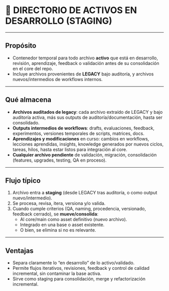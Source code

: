 # 📂 DIRECTORIO DE ACTIVOS EN DESARROLLO (STAGING)

---

## Propósito
- Contenedor temporal para todo archivo **activo** que está en desarrollo, revisión, aprendizaje, feedback o validación antes de su consolidación en el core del repo.
- Incluye archivos provenientes de **LEGACY** bajo auditoría, y archivos nuevos/intermedios de workflows internos.

---

## Qué almacena
- **Archivos auditados de legacy**: cada archivo extraído de LEGACY y bajo auditoría activa, más sus outputs de auditoría/documentación, hasta ser consolidado.
- **Outputs intermedios de workflows**: drafts, evaluaciones, feedback, experimentos, versiones temporales de scripts, matrices, docs.
- **Aprendizajes y modificaciones** en curso: cambios en workflows, lecciones aprendidas, insights, knowledge generados por nuevos ciclos, tareas, hilos, hasta estar listos para integración al core.
- **Cualquier archivo pendiente** de validación, migración, consolidación (features, upgrades, testing, QA en proceso).

---

## Flujo típico
1. Archivo entra a **staging** (desde LEGACY tras auditoría, o como output nuevo/intermedio).
2. Se procesa, revisa, itera, versiona y/o valida.
3. Cuando cumple criterios (QA, naming, procedencia, versionado, feedback cerrado), se **mueve/consolida**:
   - Al core/main como asset definitivo (nuevo archivo).
   - Integrado en una base o asset existente.
   - O bien, se elimina si no es relevante.

---

## Ventajas
- Separa claramente lo “en desarrollo” de lo activo/validado.
- Permite flujos iterativos, revisiones, feedback y control de calidad incremental, sin contaminar la base activa.
- Sirve como staging para consolidación, merge y refactorización incremental.

